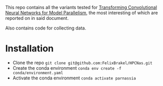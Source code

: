 This repo contains all the variants tested for [Transforming Convolutional Neural Networks for Model Parallelism](https://virtualdetector.com/downloads/student/MP-NAS-P-01_thesis.pdf), the most interesting of which are reported on in said document.

Also contains code for collecting data.

# Installation
 - Clone the repo `git clone git@github.com:FelixBrakel/HPCNas.git`
 - Create the conda environment `conda env create -f conda/environment.yaml`
 - Activate the conda environment `conda activate parnassia`
